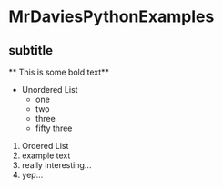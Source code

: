 # MrDaviesPythonExamples

## subtitle
** This is some bold text**

* Unordered List
  * one
  * two
  * three
  * fifty three

1. Ordered List
2. example text
3. really interesting...
4. yep...
